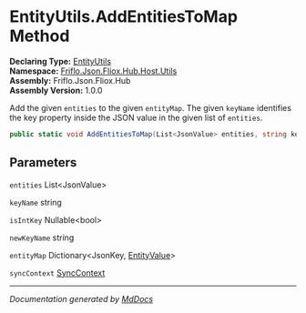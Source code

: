 ﻿<!--  
  <auto-generated>   
    The contents of this file were generated by a tool.  
    Changes to this file may be list if the file is regenerated  
  </auto-generated>   
-->

# EntityUtils.AddEntitiesToMap Method

**Declaring Type:** [EntityUtils](../index.md)  
**Namespace:** [Friflo.Json.Fliox.Hub.Host.Utils](../../index.md)  
**Assembly:** Friflo.Json.Fliox.Hub  
**Assembly Version:** 1.0.0

Add the given `entities` to the given `entityMap`. The given `keyName` identifies the key property inside the JSON value in the given list of `entities`.

```csharp
public static void AddEntitiesToMap(List<JsonValue> entities, string keyName, bool? isIntKey, string newKeyName, Dictionary<JsonKey, EntityValue> entityMap, SyncContext syncContext);
```

## Parameters

`entities`  List\<JsonValue\>

`keyName`  string

`isIntKey`  Nullable\<bool\>

`newKeyName`  string

`entityMap`  Dictionary\<JsonKey, [EntityValue](../../../../Protocol/Models/EntityValue/index.md)\>

`syncContext`  [SyncContext](../../../SyncContext/index.md)

___

*Documentation generated by [MdDocs](https://github.com/ap0llo/mddocs)*
